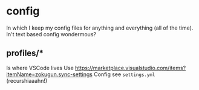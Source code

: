 # config
In which I keep my config files for anything and everything (all of the time).  
In't text based config wondermous?

## profiles/*
Is where VSCode lives
Use https://marketplace.visualstudio.com/items?itemName=zokugun.sync-settings
Config see `settings.yml` (recurshiaaahn!)
